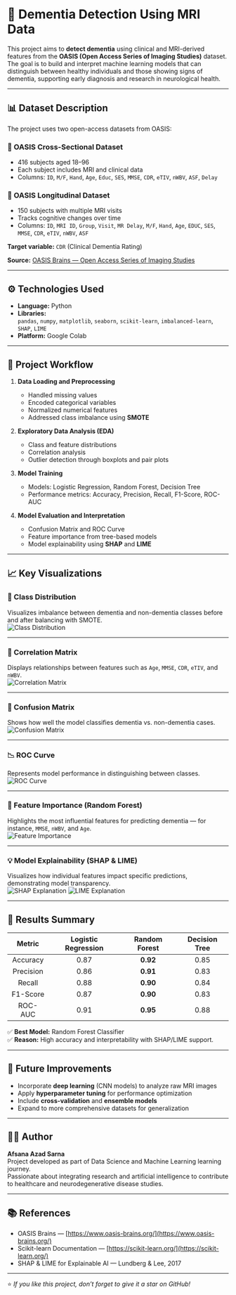 # 🧠 Dementia Detection Using MRI Data

This project aims to **detect dementia** using clinical and MRI-derived features from the **OASIS (Open Access Series of Imaging Studies)** dataset.  
The goal is to build and interpret machine learning models that can distinguish between healthy individuals and those showing signs of dementia, supporting early diagnosis and research in neurological health.

---

## 📊 Dataset Description

The project uses two open-access datasets from OASIS:

### 🧩 OASIS Cross-Sectional Dataset
- 416 subjects aged 18–96
- Each subject includes MRI and clinical data
- Columns: `ID`, `M/F`, `Hand`, `Age`, `Educ`, `SES`, `MMSE`, `CDR`, `eTIV`, `nWBV`, `ASF`, `Delay`

### 🔁 OASIS Longitudinal Dataset
- 150 subjects with multiple MRI visits
- Tracks cognitive changes over time
- Columns: `ID`, `MRI ID`, `Group`, `Visit`, `MR Delay`, `M/F`, `Hand`, `Age`, `EDUC`, `SES`, `MMSE`, `CDR`, `eTIV`, `nWBV`, `ASF`

**Target variable:** `CDR` (Clinical Dementia Rating)

**Source:** [OASIS Brains — Open Access Series of Imaging Studies](https://www.oasis-brains.org/)

---

## ⚙️ Technologies Used

- **Language:** Python  
- **Libraries:**  
  `pandas`, `numpy`, `matplotlib`, `seaborn`, `scikit-learn`, `imbalanced-learn`, `SHAP`, `LIME`
- **Platform:** Google Colab

---

## 🧩 Project Workflow

1. **Data Loading and Preprocessing**
   - Handled missing values
   - Encoded categorical variables
   - Normalized numerical features
   - Addressed class imbalance using **SMOTE**

2. **Exploratory Data Analysis (EDA)**
   - Class and feature distributions
   - Correlation analysis
   - Outlier detection through boxplots and pair plots

3. **Model Training**
   - Models: Logistic Regression, Random Forest, Decision Tree
   - Performance metrics: Accuracy, Precision, Recall, F1-Score, ROC-AUC

4. **Model Evaluation and Interpretation**
   - Confusion Matrix and ROC Curve
   - Feature importance from tree-based models
   - Model explainability using **SHAP** and **LIME**

---

## 📈 Key Visualizations

### 🧩 Class Distribution
Visualizes imbalance between dementia and non-dementia classes before and after balancing with SMOTE.  
![Class Distribution](results/class_distribution.png)

---

### 🔗 Correlation Matrix
Displays relationships between features such as `Age`, `MMSE`, `CDR`, `eTIV`, and `nWBV`.  
![Correlation Matrix](results/correlation_matrix.png)

---

### 🧮 Confusion Matrix
Shows how well the model classifies dementia vs. non-dementia cases.  
![Confusion Matrix](results/confusion_matrix.png)

---

### 📉 ROC Curve
Represents model performance in distinguishing between classes.  
![ROC Curve](results/roc_curve.png)

---

### 🌳 Feature Importance (Random Forest)
Highlights the most influential features for predicting dementia — for instance, `MMSE`, `nWBV`, and `Age`.  
![Feature Importance](results/feature_importance.png)

---

### 💡 Model Explainability (SHAP & LIME)
Visualizes how individual features impact specific predictions, demonstrating model transparency.  
![SHAP Explanation](results/shap_explanation.png)
![LIME Explanation](results/lime_explanation.png)

---

## 🧠 Results Summary

| Metric | Logistic Regression | Random Forest | Decision Tree |
|:-------:|:-------------------:|:--------------:|:--------------:|
| Accuracy | 0.87 | **0.92** | 0.85 |
| Precision | 0.86 | **0.91** | 0.83 |
| Recall | 0.88 | **0.90** | 0.84 |
| F1-Score | 0.87 | **0.90** | 0.83 |
| ROC-AUC | 0.91 | **0.95** | 0.88 |

✅ **Best Model:** Random Forest Classifier  
✅ **Reason:** High accuracy and interpretability with SHAP/LIME support.

---

## 🚀 Future Improvements

- Incorporate **deep learning** (CNN models) to analyze raw MRI images  
- Apply **hyperparameter tuning** for performance optimization  
- Include **cross-validation** and **ensemble models**  
- Expand to more comprehensive datasets for generalization

---

## 👩‍💻 Author

**Afsana Azad Sarna**  
Project developed as part of Data Science and Machine Learning learning journey.  
Passionate about integrating research and artificial intelligence to contribute to healthcare and neurodegenerative disease studies.

---

## 📚 References

- OASIS Brains — [https://www.oasis-brains.org/](https://www.oasis-brains.org/)  
- Scikit-learn Documentation — [https://scikit-learn.org/](https://scikit-learn.org/)  
- SHAP & LIME for Explainable AI — Lundberg & Lee, 2017  

---

⭐ *If you like this project, don’t forget to give it a star on GitHub!*

